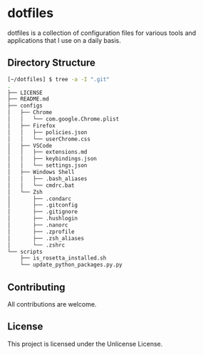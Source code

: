 # dotfiles

dotfiles is a collection of configuration files for various tools and applications that I use on a daily basis.


## Directory Structure

```sh
[~/dotfiles] $ tree -a -I ".git"
.
├── LICENSE
├── README.md
├── configs
│   ├── Chrome
│   │   └── com.google.Chrome.plist
│   ├── Firefox
│   │   ├── policies.json
│   │   └── userChrome.css
│   ├── VSCode
│   │   ├── extensions.md
│   │   ├── keybindings.json
│   │   └── settings.json
│   ├── Windows Shell
│   │   ├── .bash_aliases
│   │   └── cmdrc.bat
│   └── Zsh
│       ├── .condarc
│       ├── .gitconfig
│       ├── .gitignore
│       ├── .hushlogin
│       ├── .nanorc
│       ├── .zprofile
│       ├── .zsh_aliases
│       └── .zshrc
└── scripts
    ├── is_rosetta_installed.sh
    └── update_python_packages.py.py
```


## Contributing

All contributions are welcome.


## License

This project is licensed under the Unlicense License.
